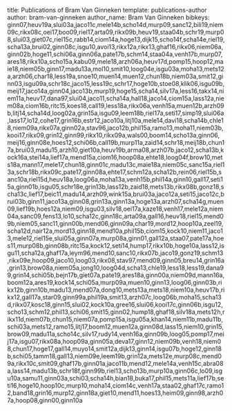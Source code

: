 title: Publications of Bram Van Ginneken
template: publications-author
author: bram-van-ginneken
author_name: Bram Van Ginneken
bibkeys: ginn07,heuv19a,slui03a,jaco11c,mele14b,scho14d,murp09,sanc12,bili19,niem09c,rikx08c,oei17,boo09,riel17,arta09,rikx09b,heuv19,staa04b,schr19,murp08,slui03,giet07c,riel15c,rabb14,ciom14a,hoge13,dijk15,scho14f,scha14e,riel19,scha13a,brui02,ginn08c,isgu10,avoi13,rikx12a,rikx13,ghaf16,rikx06,niem06a,ginn02b,hoge11,schi06a,ginn06a,pate17b,schm14,staa04a,venh17b,murp07,ares18,rikx10a,scho15a,kabu09,mele18,arzh06a,heuv17d,pomp15,hoop12,maie18,niem05b,ginn17,madu13a,mol10,smit10,loog04e,isgu03a,moha13,mets12a,arzh06,char18,less19a,snoe10,muen14,muen12,chun18b,niem03a,smit12,ginn03,isgu09a,schr18c,jaco15,less19c,schr17,hoge10b,stoe08,klik06,isgu09b,meij17,jaco14a,ginn04,jaco13b,murp19,hoge15,scha14,silv17a,less16,takx14,niem11a,heuv17,dana97,slui04,jaco11,scha14a,hall18,jaco14,ciom15a,lass12a,niem08a,ciom16b,ritc15,koes18,call19,less18a,rikx06a,venh15a,muen12b,arzh09b,litj14,scha14d,loog02a,grin15a,isgu09,leem18b,riel17a,seti17,simp19,slui06a,lass17,lo12,cohe17,grin16b,estr12,jaco10a,litj10a,mele14,davi18,scha14b,chle18,niem09a,rikx07a,ginn02a,stav96,jaco12b,phil15a,ramo13,moha11,niem03b,kooi17,rikx09,grin12,ginn99,rikx10,rikx09a,wals00,boom14,scho13a,ginn06,meij16,ginn08e,hoes12,schi06b,call19b,murp11a,zaid14,schr18,meij18b,chun17a,brui03,madu15,arzh10,giet10a,heuv19b,arma08,arzh07b,jaco12,scha13b,kock16a,stei14a,lief17a,mend15a,ciom16,hoop08a,ehte18,loog04f,brow10,mets18a,mann17,mele17,chun18,ginn01c,madu13c,maie18a,niem05c,sanc15a,riel13a,schr18b,rikx09c,pate17,ginn08a,ehte17,schm12a,scha12b,rein06,riel15b,sanc10a,riel15d,heuv18a,loog06a,moha13a,venh15b,phil14a,ginn10,gall17,seti15a,ginn01b,isgu05,schr18e,grin13b,lass12b,zaid18,mets13b,rikx08b,gonz18,scha13c,lief17,beic11,madu14,arzh09,wink15a,brui03a,jaco12a,seti15,jaco12c,brui03b,ginn11,jaco13a,ginn08,grin13a,ginn13a,hoge13a,arzh07,scha14g,muen09,lief19b,hoes12a,niem09,isgu03,silv18,oei17a,kaze18,venh17,mele12a,niem04a,sanc09,fens13,lo10,scha12c,ginn18c,arta09a,gall16,heuv18,riel15,mend09b,niem05,sanc11,ginn00b,mend06,ginn09a,char19,mord12,hoop10a,zeel19,scha12d,nair12a,mord13,ginn18,mend10a,phil15b,ciom15,kock10,niem11,jaco13,mele12,riel15e,slui05a,ginn07a,murp08a,ginn01,gall12a,staa07,pate17a,hoes11,murp08b,ginn08b,ritc15a,kock12,seti14,hump17,rikx10b,hoge10a,lass12,isgu11,scha12a,ghaf17a,leym96,mend10,sanc10,rikx07b,jaco19,gonz19,schm13,rikx09e,hoop09,jaco10,loog03,rikx08,stav97,mend09,ginn05,breu14,grin16a,grin13,brow08a,niem05a,jong10,loog04d,scha13,chle19,less18,less19,dana99,grin14,schi05b,bejn17b,giet07a,pate19,ares18a,ginn00a,niem09d,mann16a,boom12a,ares19,kock14,schi05a,murp09a,muen10,ginn13,loog06,ginn03b,rikx12b,ginn10b,madu13,mend07a,dong10,mets13a,mets18,niem10a,heuv17b,rikx12,gall17a,star09,ginn99a,phil19a,smit13,arzh07c,loog06b,moha15,scha13d,rikx07,kosc18,ginn15,slui02,kock10a,gree16,slui06,kooi17c,ginn06b,isgu12,scho13,schm12,phil13,schi06,smit15,ginn02,hump18,ghaf18,silv18a,mets12h,rikx11d,niem07b,chun15,niem07a,pomp15a,isgu05a,khan14,niem11b,madu11b,schi03a,mets12,ramo15,litj17,boom12,muen12a,ginn08d,lass15,niem10,grin15,brow09,madu11a,scho14c,silv17,rudy14,venh16a,ginn09b,loog05,pomp17,meij17a,isgu07,rikx08a,hoop09a,ginn05a,deva17,ginn12,niem09b,venh18,niem08,chun17,hoge17,gall14,muyo14,smit12a,dijk13,ginn14,isgu07b,hoge12,ginn18b,schi05,tamm18,gall13,niem09e,leem19b,grin12a,mets12e,murp08c,mend09a,rikx10c,smit09,ghaf17b,ginn01a,jaco11b,mend12,mele14a,venh15c,abra08a,lass14,madu13b,schr18f,ginn99b,riel13,scho13b,murp10a,ginn06c,lo09,isgu10a,samu11,ginn03a,schi03,scha14h,bian18,buka17,phil15,mets11a,lief17b,seti16,hoge10,hoop10c,murp10,moha14,ciom14c,venh17a,staa02,ghaf17c,ramo12,band18,grin16,murp12,ginn18a,giet10,mend11,hoes13,heim09,ginn98,arzh07a,hoop08,ginn00,ginn10a